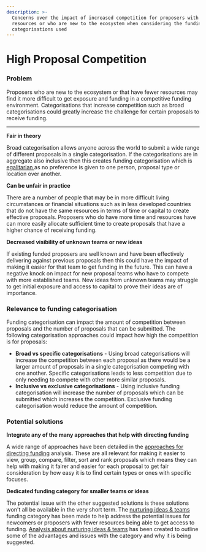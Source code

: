 ```yaml
---
description: >-
  Concerns over the impact of increased competition for proposers with fewer
  resources or who are new to the ecosystem when considering the funding
  categorisations used
---
```


# High Proposal Competition

### Problem

Proposers who are new to the ecosystem or that have fewer resources may find it more difficult to get exposure and funding in a competitive funding environment. Categorisations that increase competition such as broad categorisations could greatly increase the challenge for certain proposals to receive funding.&#x20;

****

**Fair in theory**

Broad categorisation allows anyone across the world to submit a wide range of different proposals in a single categorisation. If the categorisations are in aggregate also inclusive then this creates funding categorisation which is [egalitarian ](../../../categorisation-analysis/egalitarian-funding-categorisation.md)as no preference is given to one person, proposal type or location over another.



**Can be unfair in practice**

There are a number of people that may be in more difficult living circumstances or financial situations such as in less developed countries that do not have the same resources in terms of time or capital to create effective proposals. Proposers who do have more time and resources have can more easily allocate sufficient time to create proposals that have a higher chance of receiving funding.



**Decreased visibility of unknown teams or new ideas**

If existing funded proposers are well known and have been effectively delivering against previous proposals then this could have the impact of making it easier for that team to get funding in the future. This can have a negative knock on impact for new proposal teams who have to compete with more established teams. New ideas from unknown teams may struggle to get initial exposure and access to capital to prove their ideas are of importance.



### **Relevance to funding categorisation**

Funding categorisation can impact the amount of competition between proposals and the number of proposals that can be submitted. The following categorisation approaches could impact how high the competition is for proposals:

* **Broad vs specific categorisations** - Using broad categorisations will increase the competition between each proposal as there would be a larger amount of proposals in a single categorisation competing with one another. Specific categorisations leads to less competition due to only needing to compete with other more similar proposals.
* **Inclusive vs exclusive categorisations** - Using inclusive funding categorisation will increase the number of proposals which can be submitted which increases the competition. Exclusive funding categorisation would reduce the amount of competition.&#x20;



### Potential solutions



**Integrate any of the many approaches that help with directing funding**

A wide range of approaches have been detailed in the [approaches for directing funding](../../../categorisation-analysis/approaches-for-directing-funding.md) analysis. These are all relevant for making it easier to view, group, compare, filter, sort and rank proposals which means they can help with making it fairer and easier for each proposal to get fair consideration by how easy it is to find certain types or ones with specific focuses.



**Dedicated funding category for smaller teams or ideas**

The potential issue with the other suggested solutions is these solutions won't all be available in the very short term. The [nurturing ideas & teams](broken-reference) funding category has been made to help address the potential issues for newcomers or proposers with fewer resources being able to get access to funding. [Analysis about nurturing ideas & teams](../../../experimental-categories-analysis/nurturing-ideas-and-team-category.md) has been created to outline some of the advantages and issues with the category and why it is being suggested.
